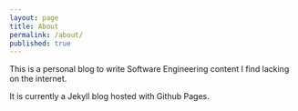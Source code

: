 ```yaml
---
layout: page
title: About
permalink: /about/
published: true
---
```


This is a personal blog to write Software Engineering content I find lacking on the internet.

It is currently a Jekyll blog hosted with Github Pages.
